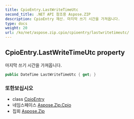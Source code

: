 ```yaml
---
title: CpioEntry.LastWriteTimeUtc
second_title: .NET API 참조용 Aspose.ZIP
description: CpioEntry 재산. 마지막 쓰기 시간을 가져옵니다.
type: docs
weight: 20
url: /ko/net/aspose.zip.cpio/cpioentry/lastwritetimeutc/
---
```

## CpioEntry.LastWriteTimeUtc property

마지막 쓰기 시간을 가져옵니다.

```csharp
public DateTime LastWriteTimeUtc { get; }
```

### 또한보십시오

* class [CpioEntry](../)
* 네임스페이스 [Aspose.Zip.Cpio](../../cpioentry/)
* 집회 [Aspose.Zip](../../../)


